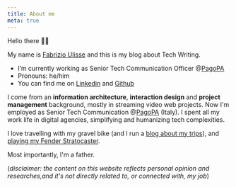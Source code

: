 ```yaml
---
title: About me
meta: true
---
```


Hello there 👋🏻

My name is [Fabrizio Ulisse](https://fabrizioulisse.it) and this is my blog about Tech Writing.

- I’m currently working as Senior Tech Communication Officer @[PagoPA](https://pagopa.it)
- Pronouns: he/him
- You can find me on [Linkedin](https://linkedin.com/in/fabrizioulisse) and [Github](https://github.com/biccio)

I come from an **information architecture**, **interaction design** and **project management** background, mostly in streaming video web projects. Now I'm employed as Senior Tech Communication @[PagoPA](https://pagopa.it) (Italy). I spent all my work life in digital agencies, simplifying and humanizing tech complexities. 

I love travelling with my gravel bike (and I run a [blog about my trips](https://ciclogravelista.com)), and [playing my Fender Stratocaster](https://youtu.be/_505xUKLlAo). 

Most importantly, I'm a father.

(*disclaimer: the content on this website reflects personal opinion and researches,and it's not directly related to, or connected with, my job*)